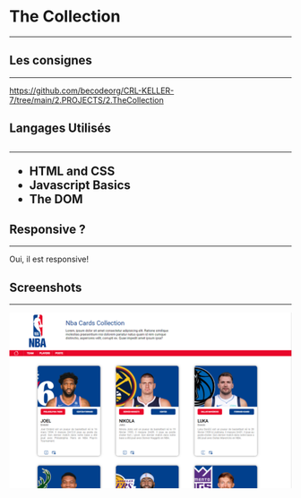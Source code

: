 <h1>The Collection</h2>
<hr>

<h2>Les consignes</h2>
<hr>
<a href="https://github.com/becodeorg/CRL-KELLER-7/tree/main/2.PROJECTS/2.TheCollection">https://github.com/becodeorg/CRL-KELLER-7/tree/main/2.PROJECTS/2.TheCollection</a>

<h2>Langages Utilisés<h2>
<hr>
<ul>
<li>HTML and CSS</li>
<li>Javascript Basics</li>
<li>The DOM</li>
</ul>

<h2>Responsive ?</h2>
<hr>
Oui, il est responsive!

<h2>Screenshots</h2>
<hr>
<img src="projetCapture.png">


